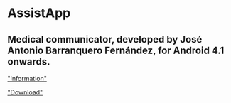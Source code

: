 **AssistApp**
==============
Medical communicator, developed by José Antonio Barranquero Fernández, for Android 4.1 onwards.
----------
["Information"](https://bitbits.hopto.org/bitpress/tag/asisstapp/)

["Download"](https://bitbits.hopto.org/AssistApp/apk/AssistApp.apk)
